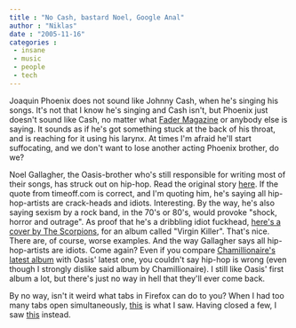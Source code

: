 ```yaml
---
title : "No Cash, bastard Noel, Google Anal"
author : "Niklas"
date : "2005-11-16"
categories : 
 - insane
 - music
 - people
 - tech
---
```


Joaquin Phoenix does not sound like Johnny Cash, when he's singing his songs. It's not that I know he's singing and Cash isn't, but Phoenix just doesn't sound like Cash, no matter what [Fader Magazine](http://www.thefader.com/blog/articles/2005/11/15/we-walk-the-line) or anybody else is saying. It sounds as if he's got something stuck at the back of his throat, and is reaching for it using his larynx. At times I'm afraid he'll start suffocating, and we don't want to lose another acting Phoenix brother, do we?

Noel Gallagher, the Oasis-brother who's still responsible for writing most of their songs, has struck out on hip-hop. Read the original story [here](http://www.gigwise.com/news.asp?contentid=10487). If the quote from timeoff.com is correct, and I'm quoting him, he's saying all hip-hop-artists are crack-heads and idiots. Interesting. By the way, he's also saying sexism by a rock band, in the 70's or 80's, would provoke "shock, horror and outrage". As proof that he's a dribbling idiot fuckhead, [here's a cover by The Scorpions](http://www.zonicweb.net/badalbmcvrs/badalbumcoverstopten/toptenbadalbumcovers1.htm), for an album called "Virgin Killer". That's nice. There are, of course, worse examples. And the way Gallagher says all hip-hop-artists are idiots. Come again? Even if you compare [Chamillionaire's latest album](http://www.allmusic.com/cg/amg.dll?p=amg&sql=10:51sqoaraeijm) with Oasis' latest one, you couldn't say hip-hop is wrong (even though I strongly dislike said album by Chamillionaire). I still like Oasis' first album a lot, but there's just no way in hell that they'll ever come back.

By no way, isn't it weird what tabs in Firefox can do to you? When I had too many tabs open simultaneously, [this](https://niklasblog.com/wp-content/2005-11-14-google1.gif) is what I saw. Having closed a few, I saw [this](https://niklasblog.com/wp-content/2005-11-14-google2.gif) instead.
